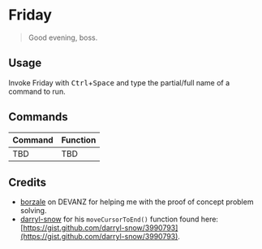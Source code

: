 # Friday

> Good evening, boss.

## Usage

Invoke Friday with <kbd>Ctrl</kbd>+<kbd>Space</kbd> and type the partial/full name of a command to run.

## Commands

Command | Function
--------|---------
TBD     | TBD

## Credits

 - [borzale](https://github.com/borzale) on DEVANZ for helping me with the proof of concept problem solving.
 - [darryl-snow](https://github.com/darryl-snow) for his `moveCursorToEnd()` function found here: [https://gist.github.com/darryl-snow/3990793](https://gist.github.com/darryl-snow/3990793).